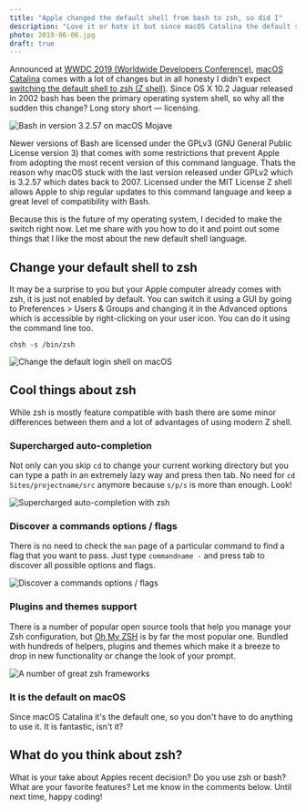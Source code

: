 ```yaml
---
title: "Apple changed the default shell from bash to zsh, so did I"
description: "Love it or hate it but since macOS Catalina the default shell language is zsh. Personally I am very excited about this decision so let me share with you my favorite parts of the new command-line interpreter."
photo: 2019-06-06.jpg
draft: true
---
```


Announced at [WWDC 2019 (Worldwide Developers Conference)](https://developer.apple.com/wwdc19/), [macOS Catalina](https://www.apple.com/macos/catalina-preview/) comes with a lot of changes but in all honesty I didn't expect [switching the default shell to zsh (Z shell)](https://support.apple.com/en-ca/HT208050). Since OS X 10.2 Jaguar released in 2002 bash has been the primary operating system shell, so why all the sudden this change? Long story short — licensing.

![Bash in version 3.2.57 on macOS Mojave](/photos/2019-06-06-1.jpg)

Newer versions of Bash are licensed under the GPLv3 (GNU General Public License version 3) that comes with some restrictions that prevent Apple from adopting the most recent version of this command language. Thats the reason why macOS stuck with the last version released under GPLv2 which is 3.2.57 which dates back to 2007. Licensed under the MIT License Z shell allows Apple to ship regular updates to this command language and keep a great level of compatibility with Bash.

Because this is the future of my operating system, I decided to make the switch right now. Let me share with you how to do it and point out some things that I like the most about the new default shell language.

## Change your default shell to zsh

It may be a surprise to you but your Apple computer already comes with zsh, it is just not enabled by default. You can switch it using a GUI by going to Preferences > Users & Groups and changing it in the Advanced options which is accessible by right-clicking on your user icon. You can do it using the command line too.

```
chsh -s /bin/zsh
```

![Change the default login shell on macOS](/photos/2019-06-06-2.jpg)

## Cool things about zsh

While zsh is mostly feature compatible with bash there are some minor differences between them and a lot of advantages of using modern Z shell.

### Supercharged auto-completion

Not only can you skip `cd` to change your current working directory but you can type a path in an extremely lazy way and press then tab. No need for `cd Sites/projectname/src` anymore because `s/p/s` is more than enough. Look!

![Supercharged auto-completion with zsh](/photos/2019-06-06-3.jpg)

### Discover a commands options / flags

There is no need to check the `man` page of a particular command to find a flag that you want to pass. Just type `commandname -` and press tab to discover all possible options and flags.

![Discover a commands options / flags](/photos/2019-06-06-4.jpg)

### Plugins and themes support

There is a number of popular open source tools that help you manage your Zsh configuration, but [Oh My ZSH](https://ohmyz.sh/) is by far the most popular one. Bundled with hundreds of helpers, plugins and themes which make it a breeze to drop in new functionality or change the look of your prompt.

![A number of great zsh frameworks](/photos/2019-06-06-5.jpg)

### It is the default on macOS

Since macOS Catalina it's the default one, so you don't have to do anything to use it. It is fantastic, isn't it?

## What do you think about zsh?

What is your take about Apples recent decision? Do you use zsh or bash? What are your favorite features? Let me know in the comments below. Until next time, happy coding!

